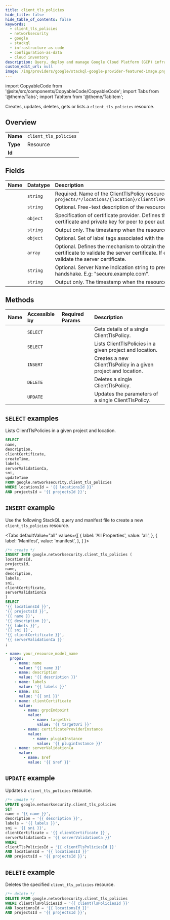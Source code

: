 ```yaml
---
title: client_tls_policies
hide_title: false
hide_table_of_contents: false
keywords:
  - client_tls_policies
  - networksecurity
  - google
  - stackql
  - infrastructure-as-code
  - configuration-as-data
  - cloud inventory
description: Query, deploy and manage Google Cloud Platform (GCP) infrastructure and resources using SQL
custom_edit_url: null
image: /img/providers/google/stackql-google-provider-featured-image.png
---
```


import CopyableCode from '@site/src/components/CopyableCode/CopyableCode';
import Tabs from '@theme/Tabs';
import TabItem from '@theme/TabItem';

Creates, updates, deletes, gets or lists a <code>client_tls_policies</code> resource.

## Overview
<table><tbody>
<tr><td><b>Name</b></td><td><code>client_tls_policies</code></td></tr>
<tr><td><b>Type</b></td><td>Resource</td></tr>
<tr><td><b>Id</b></td><td><CopyableCode code="google.networksecurity.client_tls_policies" /></td></tr>
</tbody></table>

## Fields
| Name | Datatype | Description |
|:-----|:---------|:------------|
| <CopyableCode code="name" /> | `string` | Required. Name of the ClientTlsPolicy resource. It matches the pattern `projects/*/locations/{location}/clientTlsPolicies/{client_tls_policy}` |
| <CopyableCode code="description" /> | `string` | Optional. Free-text description of the resource. |
| <CopyableCode code="clientCertificate" /> | `object` | Specification of certificate provider. Defines the mechanism to obtain the certificate and private key for peer to peer authentication. |
| <CopyableCode code="createTime" /> | `string` | Output only. The timestamp when the resource was created. |
| <CopyableCode code="labels" /> | `object` | Optional. Set of label tags associated with the resource. |
| <CopyableCode code="serverValidationCa" /> | `array` | Optional. Defines the mechanism to obtain the Certificate Authority certificate to validate the server certificate. If empty, client does not validate the server certificate. |
| <CopyableCode code="sni" /> | `string` | Optional. Server Name Indication string to present to the server during TLS handshake. E.g: "secure.example.com". |
| <CopyableCode code="updateTime" /> | `string` | Output only. The timestamp when the resource was updated. |

## Methods
| Name | Accessible by | Required Params | Description |
|:-----|:--------------|:----------------|:------------|
| <CopyableCode code="projects_locations_client_tls_policies_get" /> | `SELECT` | <CopyableCode code="clientTlsPoliciesId, locationsId, projectsId" /> | Gets details of a single ClientTlsPolicy. |
| <CopyableCode code="projects_locations_client_tls_policies_list" /> | `SELECT` | <CopyableCode code="locationsId, projectsId" /> | Lists ClientTlsPolicies in a given project and location. |
| <CopyableCode code="projects_locations_client_tls_policies_create" /> | `INSERT` | <CopyableCode code="locationsId, projectsId" /> | Creates a new ClientTlsPolicy in a given project and location. |
| <CopyableCode code="projects_locations_client_tls_policies_delete" /> | `DELETE` | <CopyableCode code="clientTlsPoliciesId, locationsId, projectsId" /> | Deletes a single ClientTlsPolicy. |
| <CopyableCode code="projects_locations_client_tls_policies_patch" /> | `UPDATE` | <CopyableCode code="clientTlsPoliciesId, locationsId, projectsId" /> | Updates the parameters of a single ClientTlsPolicy. |

## `SELECT` examples

Lists ClientTlsPolicies in a given project and location.

```sql
SELECT
name,
description,
clientCertificate,
createTime,
labels,
serverValidationCa,
sni,
updateTime
FROM google.networksecurity.client_tls_policies
WHERE locationsId = '{{ locationsId }}'
AND projectsId = '{{ projectsId }}'; 
```

## `INSERT` example

Use the following StackQL query and manifest file to create a new <code>client_tls_policies</code> resource.

<Tabs
    defaultValue="all"
    values={[
        { label: 'All Properties', value: 'all', },
        { label: 'Manifest', value: 'manifest', },
    ]
}>
<TabItem value="all">

```sql
/*+ create */
INSERT INTO google.networksecurity.client_tls_policies (
locationsId,
projectsId,
name,
description,
labels,
sni,
clientCertificate,
serverValidationCa
)
SELECT 
'{{ locationsId }}',
'{{ projectsId }}',
'{{ name }}',
'{{ description }}',
'{{ labels }}',
'{{ sni }}',
'{{ clientCertificate }}',
'{{ serverValidationCa }}'
;
```
</TabItem>
<TabItem value="manifest">

```yaml
- name: your_resource_model_name
  props:
    - name: name
      value: '{{ name }}'
    - name: description
      value: '{{ description }}'
    - name: labels
      value: '{{ labels }}'
    - name: sni
      value: '{{ sni }}'
    - name: clientCertificate
      value:
        - name: grpcEndpoint
          value:
            - name: targetUri
              value: '{{ targetUri }}'
        - name: certificateProviderInstance
          value:
            - name: pluginInstance
              value: '{{ pluginInstance }}'
    - name: serverValidationCa
      value:
        - name: $ref
          value: '{{ $ref }}'

```
</TabItem>
</Tabs>

## `UPDATE` example

Updates a <code>client_tls_policies</code> resource.

```sql
/*+ update */
UPDATE google.networksecurity.client_tls_policies
SET 
name = '{{ name }}',
description = '{{ description }}',
labels = '{{ labels }}',
sni = '{{ sni }}',
clientCertificate = '{{ clientCertificate }}',
serverValidationCa = '{{ serverValidationCa }}'
WHERE 
clientTlsPoliciesId = '{{ clientTlsPoliciesId }}'
AND locationsId = '{{ locationsId }}'
AND projectsId = '{{ projectsId }}';
```

## `DELETE` example

Deletes the specified <code>client_tls_policies</code> resource.

```sql
/*+ delete */
DELETE FROM google.networksecurity.client_tls_policies
WHERE clientTlsPoliciesId = '{{ clientTlsPoliciesId }}'
AND locationsId = '{{ locationsId }}'
AND projectsId = '{{ projectsId }}';
```
